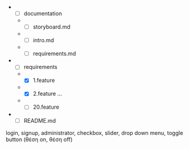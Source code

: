 * - [ ] documentation
  * - [ ] storyboard.md
  * - [ ] intro.md
  * - [ ] requirements.md
  
* - [ ] requirements
  * - [x] 1.feature
  * - [x] 2.feature
          ...
  * - [ ] 20.feature
          
* - [ ] README.md

login, signup, administrator, checkbox, slider, drop down menu, toggle button (θέση on, θέση off)
